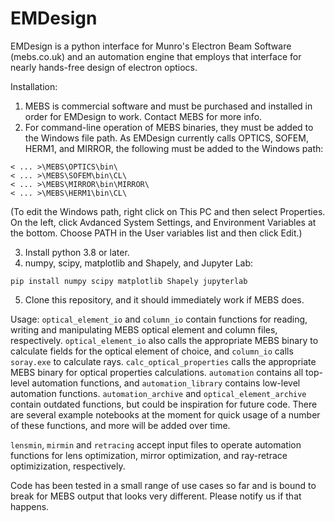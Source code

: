 # EMDesign
EMDesign is a python interface for Munro's Electron Beam Software (mebs.co.uk) and an automation engine that employs that interface for nearly hands-free design of electron optiocs.

Installation:
1. MEBS is commercial software and must be purchased and installed in order for EMDesign to work. Contact MEBS for more info.
2. For command-line operation of MEBS binaries, they must be added to the Windows file path. As EMDesign currently calls OPTICS, SOFEM, HERM1, and MIRROR, the following must be added to the Windows path:
```
< ... >\MEBS\OPTICS\bin\
< ... >\MEBS\SOFEM\bin\CL\
< ... >\MEBS\MIRROR\bin\MIRROR\
< ... >\MEBS\HERM1\bin\CL\
```
(To edit the Windows path, right click on This PC and then select Properties. On the left, click Avdanced System Settings, and Environment Variables at the bottom. Choose PATH in the User variables list and then click Edit.)

3. Install python 3.8 or later.
4. numpy, scipy, matplotlib and Shapely, and Jupyter Lab:
```
pip install numpy scipy matplotlib Shapely jupyterlab
```
5. Clone this repository, and it should immediately work if MEBS does.

Usage:
`optical_element_io` and `column_io` contain functions for reading, writing and manipulating MEBS optical element and column files, respectively. `optical_element_io` also calls the appropriate MEBS binary to calculate fields for the optical element of choice, and `column_io` calls `soray.exe` to calculate rays. `calc_optical_properties` calls the appropriate MEBS binary for optical properties calculations. `automation` contains all top-level automation functions, and `automation_library` contains low-level automation functions. `automation_archive` and `optical_element_archive` contain outdated functions, but could be inspiration for future code. There are several example notebooks at the moment for quick usage of a number of these functions, and more will be added over time.

`lensmin`, `mirmin` and `retracing` accept input files to operate automation functions for lens optimization, mirror optimization, and ray-retrace optimizization, respectively. 

Code has been tested in a small range of use cases so far and is bound to break for MEBS output that looks very different. Please notify us if that happens.
